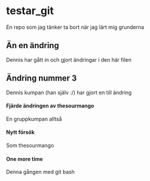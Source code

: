 # testar_git
En repo som jag tänker ta bort när jag lärt mig grunderna
## Än en ändring
Dennis har gått in och gjort ändringar i den här filen
## Ändring nummer 3
Dennis kumpan (han själv :/) har gjort en till ändring
#### Fjärde ändringen av thesourmango
En gruppkumpan alltså
#### Nytt försök
Som thesourmango
#### One more time
Denna gången med git bash